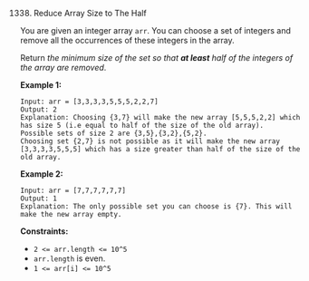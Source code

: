 1338. Reduce Array Size to The Half



You are given an integer array `arr`. You can choose a set of integers and remove all the occurrences of these integers in the array.

Return *the minimum size of the set so that **at least** half of the integers of the array are removed*.

 

**Example 1:**

```
Input: arr = [3,3,3,3,5,5,5,2,2,7]
Output: 2
Explanation: Choosing {3,7} will make the new array [5,5,5,2,2] which has size 5 (i.e equal to half of the size of the old array).
Possible sets of size 2 are {3,5},{3,2},{5,2}.
Choosing set {2,7} is not possible as it will make the new array [3,3,3,3,5,5,5] which has a size greater than half of the size of the old array.
```

**Example 2:**

```
Input: arr = [7,7,7,7,7,7]
Output: 1
Explanation: The only possible set you can choose is {7}. This will make the new array empty.
```

 

**Constraints:**

- `2 <= arr.length <= 10^5`
- `arr.length` is even.
- `1 <= arr[i] <= 10^5`
